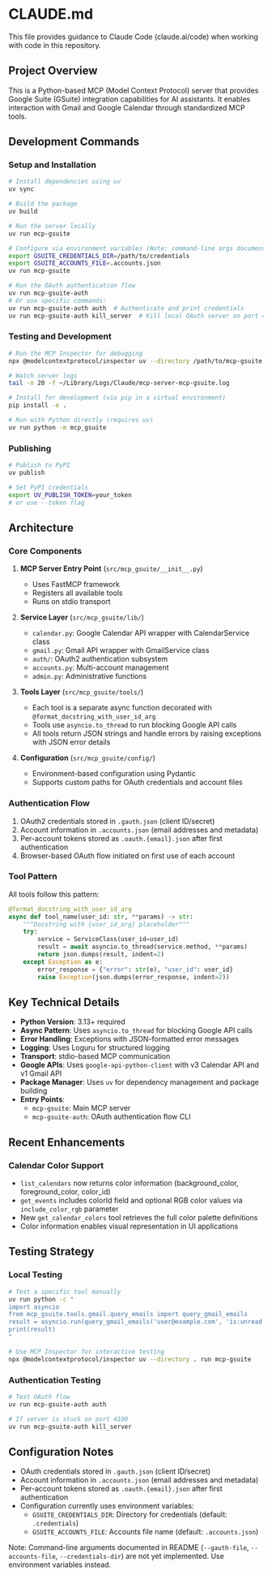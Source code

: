 # CLAUDE.md

This file provides guidance to Claude Code (claude.ai/code) when working with code in this repository.

## Project Overview

This is a Python-based MCP (Model Context Protocol) server that provides Google Suite (GSuite) integration capabilities for AI assistants. It enables interaction with Gmail and Google Calendar through standardized MCP tools.

## Development Commands

### Setup and Installation

```bash
# Install dependencies using uv
uv sync

# Build the package
uv build

# Run the server locally
uv run mcp-gsuite

# Configure via environment variables (Note: command-line args documented in README are not yet implemented)
export GSUITE_CREDENTIALS_DIR=/path/to/credentials
export GSUITE_ACCOUNTS_FILE=.accounts.json
uv run mcp-gsuite

# Run the OAuth authentication flow
uv run mcp-gsuite-auth
# Or use specific commands:
uv run mcp-gsuite-auth auth  # Authenticate and print credentials
uv run mcp-gsuite-auth kill_server  # Kill local OAuth server on port 4100
```

### Testing and Development

```bash
# Run the MCP Inspector for debugging
npx @modelcontextprotocol/inspector uv --directory /path/to/mcp-gsuite run mcp-gsuite

# Watch server logs
tail -n 20 -f ~/Library/Logs/Claude/mcp-server-mcp-gsuite.log

# Install for development (via pip in a virtual environment)
pip install -e .

# Run with Python directly (requires uv)
uv run python -m mcp_gsuite
```

### Publishing

```bash
# Publish to PyPI
uv publish

# Set PyPI credentials
export UV_PUBLISH_TOKEN=your_token
# or use --token flag
```

## Architecture

### Core Components

1. **MCP Server Entry Point** (`src/mcp_gsuite/__init__.py`)
   - Uses FastMCP framework
   - Registers all available tools
   - Runs on stdio transport

2. **Service Layer** (`src/mcp_gsuite/lib/`)
   - `calendar.py`: Google Calendar API wrapper with CalendarService class
   - `gmail.py`: Gmail API wrapper with GmailService class
   - `auth/`: OAuth2 authentication subsystem
   - `accounts.py`: Multi-account management
   - `admin.py`: Administrative functions

3. **Tools Layer** (`src/mcp_gsuite/tools/`)
   - Each tool is a separate async function decorated with `@format_docstring_with_user_id_arg`
   - Tools use `asyncio.to_thread` to run blocking Google API calls
   - All tools return JSON strings and handle errors by raising exceptions with JSON error details

4. **Configuration** (`src/mcp_gsuite/config/`)
   - Environment-based configuration using Pydantic
   - Supports custom paths for OAuth credentials and account files

### Authentication Flow

1. OAuth2 credentials stored in `.gauth.json` (client ID/secret)
2. Account information in `.accounts.json` (email addresses and metadata)
3. Per-account tokens stored as `.oauth.{email}.json` after first authentication
4. Browser-based OAuth flow initiated on first use of each account

### Tool Pattern

All tools follow this pattern:
```python
@format_docstring_with_user_id_arg
async def tool_name(user_id: str, **params) -> str:
    """Docstring with {user_id_arg} placeholder"""
    try:
        service = ServiceClass(user_id=user_id)
        result = await asyncio.to_thread(service.method, **params)
        return json.dumps(result, indent=2)
    except Exception as e:
        error_response = {"error": str(e), "user_id": user_id}
        raise Exception(json.dumps(error_response, indent=2))
```

## Key Technical Details

- **Python Version**: 3.13+ required
- **Async Pattern**: Uses `asyncio.to_thread` for blocking Google API calls
- **Error Handling**: Exceptions with JSON-formatted error messages
- **Logging**: Uses Loguru for structured logging
- **Transport**: stdio-based MCP communication
- **Google APIs**: Uses `google-api-python-client` with v3 Calendar API and v1 Gmail API
- **Package Manager**: Uses `uv` for dependency management and package building
- **Entry Points**: 
  - `mcp-gsuite`: Main MCP server
  - `mcp-gsuite-auth`: OAuth authentication flow CLI

## Recent Enhancements

### Calendar Color Support
- `list_calendars` now returns color information (background_color, foreground_color, color_id)
- `get_events` includes colorId field and optional RGB color values via `include_color_rgb` parameter
- New `get_calendar_colors` tool retrieves the full color palette definitions
- Color information enables visual representation in UI applications

## Testing Strategy

### Local Testing
```bash
# Test a specific tool manually
uv run python -c "
import asyncio
from mcp_gsuite.tools.gmail.query_emails import query_gmail_emails
result = asyncio.run(query_gmail_emails('user@example.com', 'is:unread'))
print(result)
"

# Use MCP Inspector for interactive testing
npx @modelcontextprotocol/inspector uv --directory . run mcp-gsuite
```

### Authentication Testing
```bash
# Test OAuth flow
uv run mcp-gsuite-auth auth

# If server is stuck on port 4100
uv run mcp-gsuite-auth kill_server
```

## Configuration Notes

- OAuth credentials stored in `.gauth.json` (client ID/secret)
- Account information in `.accounts.json` (email addresses and metadata)
- Per-account tokens stored as `.oauth.{email}.json` after first authentication
- Configuration currently uses environment variables:
  - `GSUITE_CREDENTIALS_DIR`: Directory for credentials (default: `.credentials`)
  - `GSUITE_ACCOUNTS_FILE`: Accounts file name (default: `.accounts.json`)
  
Note: Command-line arguments documented in README (`--gauth-file`, `--accounts-file`, `--credentials-dir`) are not yet implemented. Use environment variables instead.